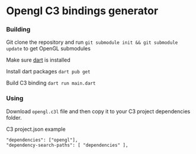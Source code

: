 # Opengl C3 bindings generator


### Building

Git clone the repository and run `git submodule init && git submodule update` to get OpenGL submodules 

Make sure [dart](https://dart.dev/) is installed 

Install dart packages `dart pub get`

Build C3 binding `dart run main.dart`



### Using 

Download `opengl.c3l` file and then copy it to your C3 project dependencies folder.

C3 project.json example

```
"dependencies": ["opengl"],
"dependency-search-paths": [ "dependencies" ],
```
